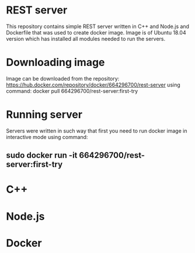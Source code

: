 # REST server

This repository contains simple REST server written in C++ and Node.js and Dockerfile that was used to create docker image.
Image is of Ubuntu 18.04 version which has installed all modules needed to run the servers.

# Downloading image
Image can be downloaded from the repository: https://hub.docker.com/repository/docker/664296700/rest-server
using command: docker pull 664296700/rest-server:first-try

# Running server
Servers were written in such way that first you need to run docker image in interactive mode using command:

sudo docker run -it 664296700/rest-server:first-try
---------------------------------------------------


# C++

# Node.js

# Docker
